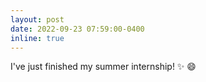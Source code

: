 ```yaml
---
layout: post
date: 2022-09-23 07:59:00-0400
inline: true
---
```


I've just finished my summer internship! :sparkles: :smile:
